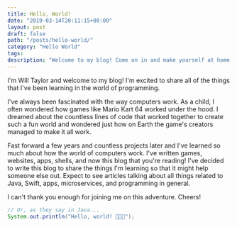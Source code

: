 ```yaml
---
title: Hello, World!
date: "2019-03-14T20:11:15+00:00"
layout: post
draft: false
path: "/posts/hello-world/"
category: "Hello World"
tags:
description: "Welcome to my blog! Come on in and make yourself at home."
---
```


I'm Will Taylor and welcome to my blog! I'm excited to share all of the things that I've been learning in the world of programming. 

I've always been fascinated with the way computers work. As a child, I often wondered how games like Mario Kart 64 worked under the hood. I dreamed about the countless lines of code that worked together to create such a fun world and wondered just how on Earth the game's creators managed to make it all work.

Fast forward a few years and countless projects later and I've learned so much about how the world of computers work. I've written games, websites, apps, shells, and now this blog that you're reading! I've decided to write this blog to share the things I'm learning so that it might help someone else out. Expect to see articles talking about all things related to Java, Swift, apps, microservices, and programming in general.

I can't thank you enough for joining me on this adventure. Cheers! 

```java
// Or, as they say in Java...
System.out.println("Hello, world! 🎉🍾🎊");
```
